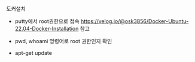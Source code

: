 도커설치

- putty에서 root권한으로 접속
https://velog.io/@osk3856/Docker-Ubuntu-22.04-Docker-Installation
참고

- pwd, whoami 명령어로 root 권한인지 확인

- apt-get update 








